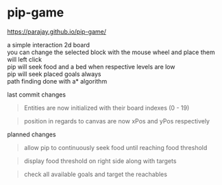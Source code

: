 # pip-game

https://parajay.github.io/pip-game/

a simple interaction 2d board
<br>
you can change the selected block with the mouse wheel and place them will left click
<br>
pip will seek food and a bed when respective levels are low
<br>
pip will seek placed goals always
<br>
path finding done with a* algorithm

last commit changes
> Entities are now initialized with their board indexes (0 - 19)

> position in regards to canvas are now xPos and yPos respectively

planned changes
> allow pip to continuously seek food until reaching food threshold

> display food threshold on right side along with targets

> check all available goals and target the reachables
